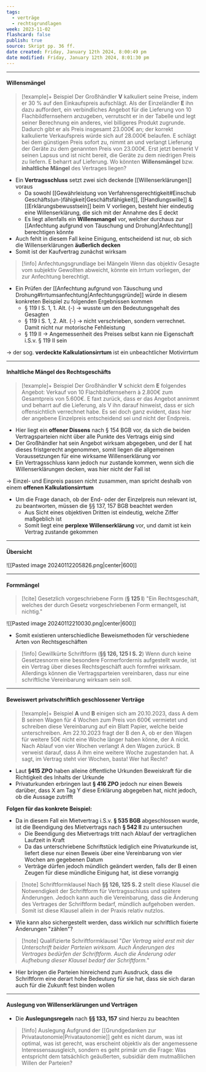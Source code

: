 ```yaml
---
tags:
  - verträge
  - rechtsgrundlagen
week: 2023-11-02
flashcard: false
publish: true
source: Skript pp. 36 ff.
date created: Friday, January 12th 2024, 8:00:49 pm
date modified: Friday, January 12th 2024, 8:01:30 pm
---
```

***
#### Willensmängel

> [!example]+ Beispiel 
> Der Großhändler **V** kalkuliert seine Preise, indem er 30 % auf den Einkaufspreis aufschlägt. Als der Einzeländler **E** ihn dazu auffordert, ein verbindliches Angebot für die Lieferung von 10 Flachbildfernsehern anzugeben, verrutscht er in der Tabelle und legt seiner Berechnung ein anderes, viel billigeres Produkt zugrunde. Dadurch gibt er als Preis insgesamt 23.000€ an; der korrekt kalkulierte Verkaufspreis würde sich auf 28.000€ belaufen. E schlägt bei dem günstigen Preis sofort zu, nimmt an und verlangt Lieferung der Geräte zu dem genannten Preis von 23.000€. Erst jetzt bemerkt V seinen Lapsus und ist nicht bereit, die Geräte zu dem niedrigen Preis zu liefern. E beharrt auf Lieferung. Wo könnten **Willensmängel** bzw. **inhaltliche Mängel** des Vertrages liegen?

- Ein **Vertragsschluss** setzt zwei sich deckende [[Willenserklärungen]] voraus
	- Da sowohl [[Gewährleistung von Verfahrensgerechtigkeit#Einschub Geschäfts(un-)fähigkeit|Geschäftsfähigkeit]], [[Handlungswille]] & [[Erklärungsbewusstsein]] beim V vorliegen, besteht hier eindeutig eine Willenserklärung, die sich mit der Annahme des E deckt
	- Es liegt allenfalls ein **Willensmangel** vor, welcher durchaus zur [[Anfechtung aufgrund von Täuschung und Drohung|Anfechtung]] berechtigen könnte
- Auch fehlt in diesem Fall keine Einigung, entscheidend ist nur, ob sich die Willenserklärungen **äußerlich decken**
- Somit ist der Kaufvertrag zunächst wirksam

> [!info] Anfechtungsgrundlage bei Mängeln 
> Wenn das objektiv Gesagte vom subjektiv Gewollten abweicht, könnte ein Irrtum vorliegen, der zur Anfechtung berechtigt.

- Ein Prüfen der [[Anfechtung aufgrund von Täuschung und Drohung#Irrtumsanfechtung|Anfechtungsgründe]] würde in diesem konkreten Beispiel zu folgenden Ergebnissen kommen
	- § 119 I S. 1, 1. Alt. (-) $\rightarrow$ wusste um den Bedeutungsgehalt des Gesagten
	- § 119 I S. 1, 2. Alt. (-) $\rightarrow$ nicht verschrieben, sondern verrechnet. Damit nicht nur motorische Fehlleistung
	- § 119 II $\rightarrow$ Angemessenheit des Preises selbst kann nie Eigenschaft i.S.v. § 119 II sein

$\longrightarrow$ der sog. **verdeckte Kalkulationsirrtum** ist ein unbeachtlicher Motivirrtum

***
#### Inhaltliche Mängel des Rechtsgeschäfts

> [!example]+ Beispiel 
> Der Großhändler **V** schickt dem **E** folgendes Angebot: Verkauf von 10 Flachbildfernsehern à 2.800€ zum Gesamtpreis von 5.600€. E faxt zurück, dass er das Angebot annimmt und beharrt auf die Lieferung, als V ihn darauf hinweist, dass er sich offensichtlich verrechnet habe. Es sei doch ganz evident, dass hier der angebene Einzelpreis entscheidend sei und nicht der Endpreis.

- Hier liegt ein **offener Dissens** nach § 154 BGB vor, da sich die beiden Vertragsparteien nicht über alle Punkte des Vertrags einig sind
- Der Großhändler hat sein Angebot wirksam abgegeben, und der E hat dieses fristgerecht angenommen, somit liegen die allgemeinen Voraussetzungen für eine wirksame Willenserklärung vor
- Ein Vertragsschluss kann jedoch nur zustande kommen, wenn sich die Willenserklärungen decken, was hier nicht der Fall ist

$\longrightarrow$ Einzel- und Einpreis passen nicht zusammen, man spricht deshalb von einem **offenen Kalkulationsirrtum**

- Um die Frage danach, ob der End- oder der Einzelpreis nun relevant ist, zu beantworten, müssen die §§ 137, 157 BGB beachtet werden
	- Aus Sicht eines objektiven Dritten ist eindeutig, welche Ziffer maßgeblich ist
	- Somit liegt eine **perplexe Willenserklärung** vor, und damit ist kein Vertrag zustande gekommen

***
#### Übersicht

![[Pasted image 20240112205826.png|center|600]]

***
#### Formmängel

> [!cite] Gesetzlich vorgeschriebene Form (**§ 125 I**)
> "Ein Rechtsgeschäft, welches der durch Gesetz vorgeschriebenen Form ermangelt, ist nichtig."

![[Pasted image 20240112210030.png|center|600]]

- Somit existieren unterschiedliche Beweismethoden für verschiedene Arten von Rechtsgeschäften

> [!info] Gewillkürte Schriftform (**§§ 126, 125 I S. 2**) 
> Wenn durch keine Gesetzesnorm eine besondere Formerfordernis aufgestellt wurde, ist ein Vertrag über dieses Rechtsgeschäft auch formfrei wirksam. Allerdings können die Vertragsparteien vereinbaren, dass nur eine schriftliche Vereinbarung wirksam sein soll.

***
#### Beweiswert privatschriftlich geschlossener Verträge

> [!example]+ Beispiel 
> **A** und **B** einigen sich am 20.10.2023, dass A dem B seinen Wagen für 4 Wochen zum Preis von 600€ vermietet und schreiben diese Vereinbarung auf ein Blatt Papier, welche beide unterschreiben. Am 22.10.2023 fragt der B den A, ob er den Wagen für weitere 50€ nicht eine Woche länger haben könne, der A nickt. Nach Ablauf von vier Wochen verlangt A den Wagen zurück. B verweist darauf, dass A ihm eine weitere Woche zugestanden hat. A sagt, im Vertrag steht vier Wochen, basta! Wer hat Recht?

- Laut **§415 ZPO** haben alleine öffentliche Urkunden Beweiskraft für die Richtigkeit des Inhalts der Urkunde
- Privaturkunden erbringen laut **§ 416 ZPO** jedoch nur einen Beweis darüber, dass X am Tag Y diese Erklärung abgegeben hat, nicht jedoch, ob die Aussage zutrifft

**Folgen für das konkrete Beispiel:**

- Da in diesem Fall ein Mietvertrag i.S.v. **§ 535 BGB** abgeschlossen wurde, ist die Beendigung des Mietvertrags nach **§ 542 II** zu untersuchen
	- Die Beendigung des Mietvertrags tritt nach Ablauf der vertraglichen Laufzeit in Kraft
	- Da das unterschriebene Schriftstück lediglich eine Privaturkunde ist, liefert diese nur einen Beweis über eine Vereinbarung von vier Wochen am gegebenen Datum
	- Verträge dürfen jedoch mündlich geändert werden, falls der B einen Zeugen für diese mündliche Einigung hat, ist diese vorrangig

> [!note] Schriftformklausel 
> Nach **§§ 126, 125 S. 2** stellt diese Klausel die Notwendigkeit der Schriftform für Vertragsschluss und spätere Änderungen. Jedoch kann auch die Vereinbarung, dass die Änderung des Vertrages der Schriftform bedarf, mündlich aufgehoben werden. Somit ist diese Klausel allein in der Praxis relativ nutzlos.

- Wie kann also sichergestellt werden, dass wirklich nur schriftlich fixierte Änderungen "zählen"?

> [!note] Qualifizierte Schriftformklausel 
> "*Der Vertrag wird erst mit der Unterschrift beider Parteien wirksam. Auch Änderungen des Vertrages bedürfen der Schriftform. Auch die Änderung oder Aufhebung dieser Klausel bedarf der Schriftform.*"

- Hier bringen die Parteien hinreichend zum Ausdruck, dass die Schriftform eine derart hohe Bedeutung für sie hat, dass sie sich daran auch für die Zukunft fest binden wollen

***
#### Auslegung von Willenserklärungen und Verträgen

- Die **Auslegungsregeln** nach **§§ 133, 157** sind hierzu zu beachten

> [!info] Auslegung 
> Aufgrund der [[Grundgedanken zur Privatautonomie|Privatautonomie]] geht es nicht darum, was ist optimal, was ist gerecht, was erscheint objektiv als der angemessene Interessensausgleich, sondern es geht primär um die Frage: Was entspricht dem tatsächlich geäußerten, subsidiär dem mutmaßlichen Willen der Parteien?

